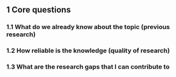 ## 1 Core questions
### 1.1 What do we already know about the topic (previous research)

### 1.2 How reliable is the knowledge (quality of research)

### 1.3 What are the research gaps that I can contribute to